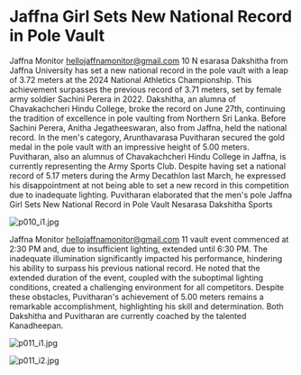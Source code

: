 # Jaffna Girl Sets New National Record in Pole Vault

Jaffna Monitor
hellojaffnamonitor@gmail.com
10
N
esarasa Dakshitha from Jaffna University 
has set a new national record in the 
pole vault with a leap of 3.72 meters at the 
2024 National Athletics Championship. This 
achievement surpasses the previous record of 
3.71 meters, set by female army soldier Sachini 
Perera in 2022.
Dakshitha, an alumna of Chavakachcheri 
Hindu College, broke the record on June 27th, 
continuing the tradition of excellence in pole 
vaulting from Northern Sri Lanka. Before 
Sachini Perera, Anitha Jegatheeswaran, also 
from Jaffna, held the national record.
In the men's category, Arunthavarasa 
Puvitharan secured the gold medal in the 
pole vault with an impressive height of 5.00 
meters. Puvitharan, also an alumnus of 
Chavakachcheri Hindu College in Jaffna, is 
currently representing the Army Sports Club. 
Despite having set a national record of 5.17 
meters during the Army Decathlon last March, 
he expressed his disappointment at not being 
able to set a new record in this competition 
due to inadequate lighting.
Puvitharan elaborated that the men's pole 
Jaffna Girl Sets New National 
Record in Pole Vault
Nesarasa Dakshitha
Sports

![p010_i1.jpg](images_out/005_jaffna_girl_sets_new_national_record_in_pole_vault/p010_i1.jpg)

Jaffna Monitor
hellojaffnamonitor@gmail.com
11
vault event commenced at 2:30 
PM and, due to insufficient 
lighting, extended until 6:30 PM. 
The inadequate illumination 
significantly impacted his 
performance, hindering his 
ability to surpass his previous 
national record.
 He noted that the extended 
duration of the event, coupled 
with the suboptimal lighting 
conditions, created a challenging 
environment for all competitors.
Despite these obstacles, 
Puvitharan's achievement of 5.00 
meters remains a remarkable 
accomplishment, highlighting his 
skill and determination. 
Both Dakshitha and Puvitharan 
are currently coached by the 
talented Kanadheepan.

![p011_i1.jpg](images_out/005_jaffna_girl_sets_new_national_record_in_pole_vault/p011_i1.jpg)

![p011_i2.jpg](images_out/005_jaffna_girl_sets_new_national_record_in_pole_vault/p011_i2.jpg)

